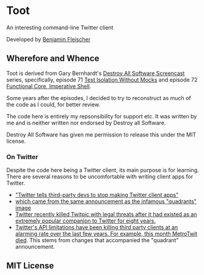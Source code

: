 # Toot

An interesting command-line Twitter client

Developed by [Benjamin Fleischer](https://github.com/bf4/toot)

## Wherefore and Whence

Toot is derived from Gary Bernhardt's
[Destroy All Software Screencast](https://www.destroyallsoftware.com/screencasts)
series, specifically, episode 71 [Test Isolation Without Mocks](https://www.destroyallsoftware.com/screencasts/catalog/test-isolation-without-mocks)
and episode 72 [Functional Core, Imperative Shell](https://www.destroyallsoftware.com/screencasts/catalog/functional-core-imperative-shell).

Some years after the episodes, I decided to try to reconstruct as
much of the code as I could, for better review.

The code here is entirely my repsonsibility for support etc. It was written
by me and is neither written nor endorsed by Destroy all Software.

Destroy All Software has given me permission to release this under
the MIT license.

### On Twitter

Despite the code here being a Twitter client, its main purpose is for learning.
There are several reasons to be uncomfortable with writing client apps for Twitter.

- ["Twitter tells third-party devs to stop making Twitter client apps"](http://arstechnica.com/information-technology/2011/03/twitter-tells-third-party-devs-to-stop-making-twitter-client-apps/)
- [which came from the same announcement as the infamous "quadrants"
image](http://www.businessinsider.com/twitter-api-changes-chart-2012-8)
- [Twitter recently killed Twitpic with legal threats after it had
existed as an extremely popular companion to Twitter for eight years.](http://www.theverge.com/2014/9/4/6106735/twitpic-is-dead-because-twitter-killed-it)
- [Twitter's API limitations have been killing third party clients at an
alarming rate over the last few years. For example, this month MetroTwit
died](http://www.techspot.com/news/55902-twitters-access-token-limit-claims-another-victim-as-metrotwit-shuts-down.html). This stems from changes that accompanied the "quadrant"
announcement.

## MIT License
